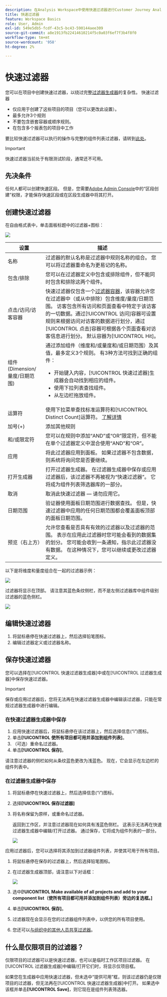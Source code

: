 ```yaml
---
description: 在Analysis Workspace中使用快速过滤器进行Customer Journey Analytics
title: 快速过滤器
feature: Workspace Basics
role: User, Admin
exl-id: 549e5db5-fcdf-43c5-bc43-590144aee309
source-git-commit: a8e1913fb22414610214f5c0a03f6ef7f3b4f8f0
workflow-type: tm+mt
source-wordcount: '958'
ht-degree: 2%

---
```


# 快速过滤器

您可以在项目中创建快速过滤器，以绕过完整[过滤器生成器](/help/components/filters/create-filters.md)的复杂性。 快速过滤器

* 仅应用于创建了这些项目的项目（您可以更改此设置）。
* 最多允许3个规则
* 不要包含嵌套容器或顺序规则。
* 在包含多个报表包的项目中工作

要比较快速过滤器可以执行的操作与完整的组件列表过滤器，请转到[此处](/help/components/filters/filters-overview.md)。

>[!IMPORTANT]
> 快速过滤器当前处于有限测试阶段，通常还不可用。

## 先决条件

任何人都可以创建快速区段。 但是，您需要[Adobe Admin Console](https://experienceleague.adobe.com/docs/analytics/admin/admin-console/permissions/summary-tables.html?lang=en#analytics-tools)中的“区段创建”权限，才能保存快速区段或在区段生成器中将其打开。

## 创建快速过滤器

在自由格式表中，单击面板标题中的过滤器+图标：

![](assets/quick-seg1.png)

| 设置 | 描述 |
| --- | --- |
| 名称 | 过滤器的默认名称是过滤器中规则名称的组合。 您可以将过滤器重命名为更易记的名称。 |
| 包含/排除 | 您可以在过滤器定义中包含或排除组件，但不能同时包含和排除这两个组件。 |
| 点击/访问/访客容器 | 快速过滤器仅包含一个[过滤器容器](https://experienceleague.adobe.com/docs/analytics-platform/using/cja-components/cja-filters/filters-overview.html?lang=zh-Hans#filter-containers)，该容器允许您在过滤器中（或从中排除）包含维度/量度/日期范围。  访客包含所有访问和页面查看中特定于该访客的一切数据。通过[!UICONTROL 访问]容器可设置规则来根据访问对访客的数据进行划分，通过[!UICONTROL 点击]容器可根据各个页面查看对访客信息进行划分。 默认容器为[!UICONTROL Hit]。 |
| 组件(Dimension/量度/日期范围) | 通过添加组件（维度和/或量度和/或日期范围）及其值，最多定义3个规则。 有3种方法可找到正确的组件：<ul><li>开始键入内容，[!UICONTROL 快速过滤器]生成器会自动找到相应的组件。</li><li>使用下拉列表查找组件。</li><li>从左边栏拖放组件。</li></ul> |
| 运算符 | 使用下拉菜单查找标准运算符和[!UICONTROL Distinct Count]运算符。 [了解详情](https://experienceleague.adobe.com/docs/analytics/components/filteration/segment-reference/seg-operators.html?lang=en) |
| 加号(+) | 添加其他规则 |
| 和/或限定符 | 您可以在规则中添加“AND”或“OR”限定符，但不能在单个过滤器定义中混合使用“AND”和“OR”。 |
| 应用 | 将此过滤器应用到面板。 如果过滤器不包含数据，则系统将询问您是否要继续。 |
| 打开生成器 | 打开过滤器生成器。 在过滤器生成器中保存或应用过滤器后，该过滤器不再被视为“快速过滤器”。 它将成为组件列表筛选器库的一部分。 |
| 取消 | 取消此快速过滤器 — 请勿应用它。 |
| 日期范围 | 验证器使用面板日期范围进行数据查找。 但是，快速过滤器中应用的任何日期范围都会覆盖面板顶部的面板日期范围。 |
| 预览（右上方） | 允许您查看是否具有有效的过滤器以及过滤器的范围。 表示在应用此过滤器时您可能会看到的数据集的划分。 您可能会收到一条通知，指示此过滤器没有数据。 在这种情况下，您可以继续或更改过滤器定义。 |

以下是将维度和量度组合在一起的过滤器示例：

![](assets/quick-seg2.png)

过滤器将显示在顶部。 请注意其蓝色条纹侧栏，而不是左侧过滤器库中组件级别过滤器的蓝色侧栏。

![](assets/quick-seg3.png)

## 编辑快速过滤器

1. 将鼠标悬停在快速过滤器上，然后选择铅笔图标。
1. 编辑过滤器定义或过滤器名称。

## 保存快速过滤器

您可以选择在[!UICONTROL 快速过滤器生成器]中或在[!UICONTROL 过滤器生成器]中保存快速过滤器。

>[!IMPORTANT]
>保存或应用过滤器后，您将无法再在快速过滤器生成器中编辑该过滤器，只能在常规过滤器生成器中进行编辑。

### 在快速过滤器生成器中保存

1. 应用快速过滤器后，将鼠标悬停在该过滤器上，然后选择信息(“i”)图标。
1. 单击&#x200B;**[!UICONTROL 使所有项目都可用并添加到组件列表]**。
1. （可选）重命名过滤器。
1. 单击&#x200B;**[!UICONTROL 保存]**。

请注意过滤器的侧栏如何从条纹蓝色更改为浅蓝色。 现在，它会显示在左边栏的组件列表中。

### 在过滤器生成器中保存

1. 将鼠标悬停在快速过滤器上，然后选择信息(“i”)图标。
1. 选择&#x200B;**[!UICONTROL 保存过滤器]**
1. 将名称保留为原样，或重命名过滤器。

   返回到工作区，并注意过滤器现在如何具有浅蓝色侧栏。 这表示无法再在快速过滤器生成器中编辑/打开过滤器。 通过保存，它将成为组件列表的一部分。

   ![](assets/quick-seg4.png)

应用过滤器后，您可以选择将其添加到过滤器组件列表，并使其可用于所有项目。

1. 将鼠标悬停在保存的过滤器上，然后选择铅笔图标。

1. 在过滤器生成器顶部，请注意以下对话框：

   ![](assets/project-only.png)

1. 选中&#x200B;**[!UICONTROL Make available of all projects and add to your component list（使所有项目都可用并添加到组件列表）旁边的复选框。]**
1. 单击&#x200B;**[!UICONTROL 保存]**。
1. 过滤器现在会显示在您的过滤器组件列表中，以供您的所有项目使用。
1. 您还可以[与组织中的其他人员共享过滤器](/help/components/filters/manage-filters.md)。

## 什么是仅限项目的过滤器？

仅限项目的过滤器可以是快速过滤器，也可以是临时工作区项目过滤器。 在[!UICONTROL 过滤器生成器]中编辑/打开它们时，将显示仅项目框。

如果您在生成器中应用快速过滤器，但未选中“提供可用”框，则该过滤器仍是仅限项目的过滤器，但无法再在[!UICONTROL 快速过滤器生成器]中打开。 如果选中该框并单击&#x200B;**[!UICONTROL Save]**，则它现在是组件列表筛选器。
